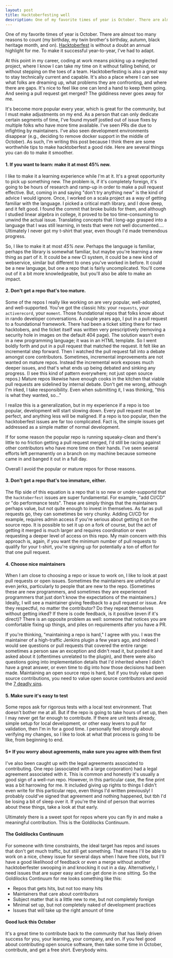 ```yaml
---
layout: post
title: Hacktoberfesting well
description: One of my favorite times of year is October. There are almost too many reasons to count...
---
```

One of my favorite times of year is October. There are almost too many reasons to count (my birthday, my twin brother's birthday, autumn, black heritage month, and on). [Hacktoberfest](https://hacktoberfest.digitalocean.com/) is without a doubt an annual highlight for me. To make it successful year-to-year, I've had to adapt.

At this point in my career, coding at work means picking up a neglected project, where I know I can take my time on it without falling behind, or without stepping on the toes of a team. Hacktoberfesting is also a great way to stay technically current and capable. It's also a place where I can see what folks are dreaming up, what problems they are confronting, and where there are gaps. It's nice to feel like one can lend a hand to keep them going. And seeing a pull request get merged? The giddiness never goes away for me.

It's become more popular every year, which is great for the community, but I must make adjustments on my end. As a person that can only dedicate certain segments of time, I've found myself jostled out of issue fixes by multiple folks who have more time available. I've seen PRs die due to infighting by maintainers. I've also seen development environments disappear (e.g., deciding to remove docker support in the middle of October). As such, I'm writing this post because I think there are some worthwhile tips to make hacktoberfest a good ride. Here are several things you can do to make it smoother.

#### 1. If you want to learn: make it at most 45% new. ####
I like to make it a learning experience while I'm at it. It's a great opportunity to pick up something new. The problem is, if it's completely foreign, it's going to be hours of research and ramp-up in order to make a pull request effective. But, coming in and saying "don't try anything new" is the kind of advice I would ignore. Once, I worked on a scala project as a way of getting familiar with the language. I picked a critical math library, and I dove deep, and it felt good. I found the commit that broke builds for them, and although I studied linear algebra in college, it proved to be too time-consuming to unwind the actual issue. Translating concepts that I long-ago grasped into a language that I was still learning, in tests that were not well documented.... Ultimately I never got my t-shirt that year, even though I'd made tremendous progress.

So, I like to make it at most *45% new*. Perhaps the language is familiar, perhaps the library is somewhat familiar, but maybe you're learning a new thing as part of it. It could be a new CI system, it could be a new kind of webservice, similar but different to ones you've worked in before. It could be a new language, but one a repo that is fairly uncomplicated. You'll come out of it a bit more knowledgeable, but you'll also be able to make an impact. 

#### 2. Don't get a repo that's too mature. ####
Some of the repos I really like working on are very popular, well-adopted, and well-supported. You've got the classic hits: your `requests`, your `activerecord`, your `moment`. Those foundational repos that folks know about in rando developer conversations. A couple years ago, I put in a pull request to a foundational framework. There had been a ticket sitting there for two hacktobers, and the ticket itself was written very prescriptively (removing a security hole in images on the default 404 page). The solution wasn't even in a new programming language; it was in an HTML template. So I went boldly forth and put in a pull request that matched the request. It felt like an incremental step forward. Then I watched the pull request fall into a debate amongst core contributors. Sometimes, incremental improvements are not wanted on mature repos. Instead the incremental work exposes much deeper issues, and that's what ends up being debated and sinking any progress. (I see this kind of pattern everywhere; not just open source repos.) Mature repos likewise have enough cooks in the kitchen that viable pull requests are sidelined by internal debate. Don't get me wrong, although I'm irked, I take responsibility. Even when submitting it, I was thinking, "this is what they wanted, so..."

I realize this is a generalization, but in my experience if a repo is too popular, development will start slowing down. Every pull request must be perfect, and anything less will be maligned. If a repo is too popular, then the hacktoberfest issues are far too complicated. Fact is, the simple issues get addressed as a simple matter of normal development. 

If for some reason the popular repo is running squeaky-clean and there's little to no friction getting a pull request merged, I'd still be racing against other contributors who have more time on their hands. I've seen several efforts left permanently on a branch on my machine because someone came in and banged it out in a full day.

Overall I avoid the popular or mature repos for those reasons.


#### 3. Don't get a repo that's too immature, either. ####
The flip side of this equation is a repo that is so new or under-supportd that the `hacktoberfest` issues are super fundamental. For example, "add CI/CD" or "do performance tests". These are simply things that the maintainers perhaps value, but not quite enough to invest in themselves. As far as pull requests go, they can sometimes be very chunky. Adding CI/CD for example, requires admin access if you're serious about getting it on the source repo. It is possible to set it up on a fork of course, but the act of getting it merged is much larger and requires coordination or even requesting a deeper level of access on this repo. My main concern with this approach is, again, if you want the minimum number of pull requests to qualify for your t-shirt, you're signing up for potentially a ton of effort for that one pull request.

#### 4. Choose nice maintainers ####
When I am close to choosing a repo or issue to work on, I like to look at past pull requests or open issues. Sometimes the maintainers are unhelpful or even jerks, particularly to people that are new to the repo. (Sometimes these are new programmers, and sometimes they are experienced programmers that just don't know the expectations of the maintainers.) Ideally, I will see a maintainer giving feedback to a pull request or issue. Are they respectful, no matter the contributor? Do they repeat themselves without getting irked? If there is code feedback, is it positive (even if it's direct)? There is an opposite problem as well: someone that notices you are comfortable fixing up things, and piles on requirements after you have a PR.

If you're thinking, "maintaining a repo is hard," I agree with you. I was the maintainer of a high-traffic Jenkins plugin a few years ago, and indeed I would see questions or pull requests that covered the entire range: sometimes a person saw an exception and didn't read it, but posted it and asked about it (oftentimes unrelated to the plugin), and there were also questions going into implementation details that I'd inherited where I didn't have a great answer, or even time to dig into how those decisions had been made. Maintaining an open source repo is hard, but if you truly value open source contributions, you need to value open source contributors and avoid the [7 deadly sins](https://www.fifteenlinesoffame.com/2016/02/16/seven-deadly-sins/).

#### 5. Make sure it's easy to test ####
Some repos ask for rigorous tests with a local test environment. That doesn't bother me at all. But if the repo is going to take hours of set up, then I may never get far enough to contribute. If there are unit tests already, simple setup for local development, or other easy levers to pull for validation, then I'm in for a good time. I personally feel strongly about verifying my changes, so I like to look at what that process is going to be like, from beginning to end.

#### 5+ If you worry about agreements, make sure you agree with them first ####
I've also been caught up with the legal agreements associated to contributing. One repo (associated with a large corporation) had a legal agreement associated with it. This is common and honestly it's usually a good sign of a well-run repo. However, in this particular case, the fine print was a bit harrowing for me. It included giving up rights to things I didn't even write for this particular repo, even things I'd written previously! I probably could've signed that agreement and nothing happened, but tbh I'd be losing a bit of sleep over it. If you're the kind of person that worries about these things, take a look at that early.

Ultimately there is a sweet spot for repos where you can fly in and make a meaningful contribution. This is the Goldilocks Continuum.

#### The Goldilocks Continuum ####
For someone with time constraints, the ideal target has repos and issues that don't get much traffic, but still get something. That means I'll be able to work on a nice, chewy issue for several days when I have free slots, but I'll have a good likelihood of feedback or even a merge without another hacktoberfester swooping in and knocking it out in a day. Alternatively, I need issues that are super easy and can get done in one sitting. So the Goldilocks Continuum for me looks something like this:
* Repos that gets hits, but not too many hits
* Maintainers that care about contributors
* Subject matter that is a little new to me, but not completely foreign
* Minimal set up, but not completely naked of development practices
* Issues that will take up the right amount of time

#### Good luck this October ####
It's a great time to contribute back to the community that has likely driven success for you, your learning, your company, and on. If you feel good about contributing open source software, then take some time in October, contribute, and get a free shirt. Everybody wins.

